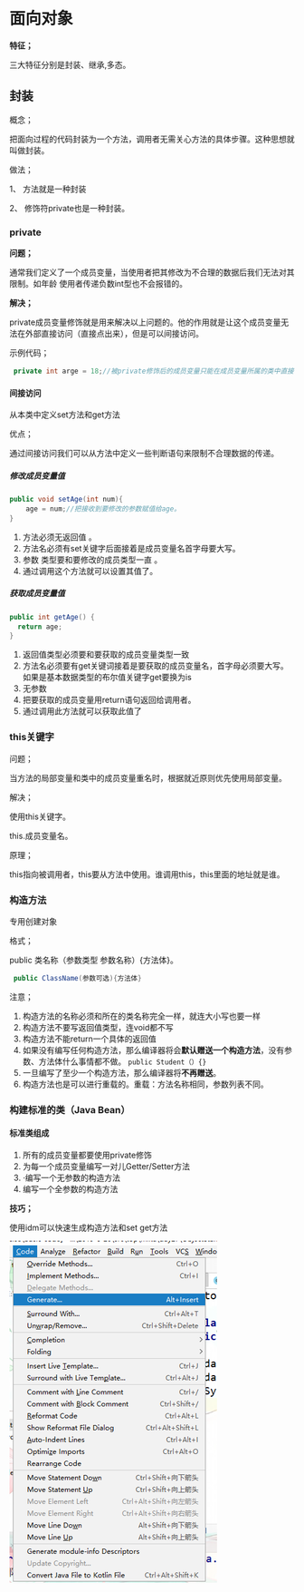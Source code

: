 # 面向对象

**特征；**

 三大特征分别是封装、继承,多态。

## 封装

概念；

 把面向过程的代码封装为一个方法，调用者无需关心方法的具体步骤。这种思想就叫做封装。

做法；

1、  方法就是一种封装

2、  修饰符private也是一种封装。

### private

**问题；**

 通常我们定义了一个成员变量，当使用者把其修改为不合理的数据后我们无法对其限制。如年龄 使用者传递负数int型也不会报错的。

**解决；**

 private成员变量修饰就是用来解决以上问题的。他的作用就是让这个成员变量无法在外部直接访问（直接点出来），但是可以间接访问。

示例代码；

```java
 private int arge = 18;//被private修饰后的成员变量只能在成员变量所属的类中直接访问，超出就无法访问。
```



#### 间接访问

从本类中定义set方法和get方法

优点；

 通过间接访问我们可以从方法中定义一些判断语句来限制不合理数据的传递。

##### 修改成员变量值

````java
public void setAge(int num){
    age = num;//把接收到要修改的参数赋值给age。
}
````

1. 方法必须无返回值 。
2. 方法名必须有set关键字后面接着是成员变量名首字母要大写。
3. 参数 类型要和要修改的成员类型一直 。
4. 通过调用这个方法就可以设置其值了。

##### 获取成员变量值

````java
public int getAge() {
  return age;
}

````

1. 返回值类型必须要和要获取的成员变量类型一致
2. 方法名必须要有get关键词接着是要获取的成员变量名，首字母必须要大写。如果是基本数据类型的布尔值关键字get要换为is
3. 无参数
4. 把要获取的成员变量用return语句返回给调用者。
5. 通过调用此方法就可以获取此值了

### this关键字

问题；

当方法的局部变量和类中的成员变量重名时，根据就近原则优先使用局部变量。

解决；

 使用this关键字。

this.成员变量名。

原理；

 this指向被调用者，this要从方法中使用。谁调用this，this里面的地址就是谁。

### 构造方法

专用创建对象

格式；

 public 类名称（参数类型 参数名称）{方法体}。

```java
 public ClassName(参数可选){方法体}
```

注意；

1. 构造方法的名称必须和所在的类名称完全一样，就连大小写也要一样
2. 构造方法不要写返回值类型，连void都不写
3. 构造方法不能return一个具体的返回值
4. 如果没有编写任何构造方法，那么编译器将会**默认赠送一个构造方法**，没有参数、方法体什么事情都不做。
   `public Student（）{}`
5. 一旦编写了至少一个构造方法，那么编译器将**不再赠送**。
6. 构造方法也是可以进行重载的。重载：方法名称相同，参数列表不同。

### 构建标准的类（Java Bean）

#### 标准类组成

1. 所有的成员变量都要使用private修饰
2. 为每一个成员变量编写一对儿Getter/Setter方法
3. ·编写一个无参数的构造方法
4. 编写一个全参数的构造方法

**技巧；**

 使用idm可以快速生成构造方法和set get方法

![image-20220110164938464](object-oriented-images/image-20220110164938464.png)